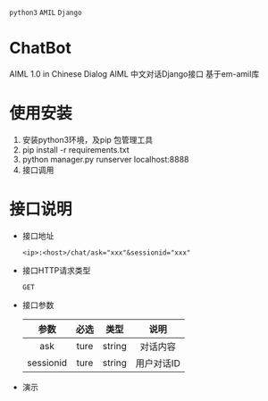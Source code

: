 `python3` `AMIL` `Django`
# ChatBot

AIML 1.0 in Chinese Dialog
AIML 中文对话Django接口 基于em-amil库

# 使用安装 
  1. 安装python3环境，及pip 包管理工具
  2. pip install -r requirements.txt
  3. python manager.py runserver localhost:8888
  4. 接口调用
# 接口说明
  - 接口地址  
  
        <ip>:<host>/chat/ask="xxx"&sessionid="xxx"   
  
  - 接口HTTP请求类型  
    
    `GET`
    
  - 接口参数
  
    参数|必选|类型|说明
    :----:|:---:|:---:|:---:
    ask  |ture    |string|对话内容
    sessionid|ture|string|用户对话ID
  
  - 演示 